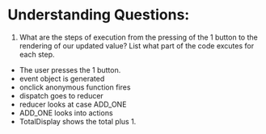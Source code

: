 # Understanding Questions:
1. What are the steps of execution from the pressing of the 1 button to the rendering of our updated value? List what part of the code excutes for each step.
* The user presses the 1 button.
* event object is generated
* onclick anonymous function fires
* dispatch goes to reducer
* reducer looks at case ADD_ONE
* ADD_ONE looks into actions
* TotalDisplay shows the total plus 1.
